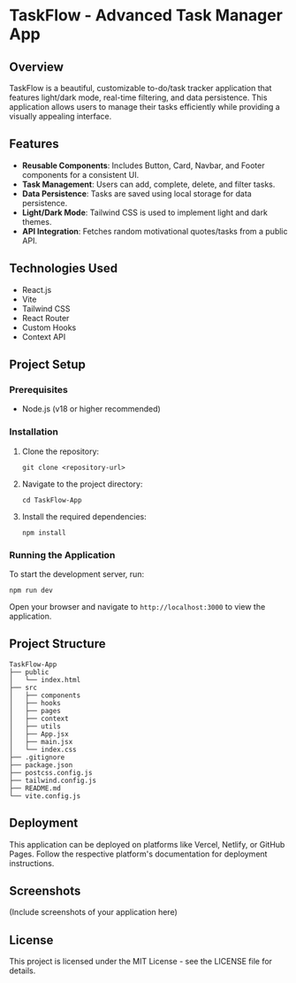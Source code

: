 # TaskFlow - Advanced Task Manager App

## Overview
TaskFlow is a beautiful, customizable to-do/task tracker application that features light/dark mode, real-time filtering, and data persistence. This application allows users to manage their tasks efficiently while providing a visually appealing interface.

## Features
- **Reusable Components**: Includes Button, Card, Navbar, and Footer components for a consistent UI.
- **Task Management**: Users can add, complete, delete, and filter tasks.
- **Data Persistence**: Tasks are saved using local storage for data persistence.
- **Light/Dark Mode**: Tailwind CSS is used to implement light and dark themes.
- **API Integration**: Fetches random motivational quotes/tasks from a public API.

## Technologies Used
- React.js
- Vite
- Tailwind CSS
- React Router
- Custom Hooks
- Context API

## Project Setup

### Prerequisites
- Node.js (v18 or higher recommended)

### Installation
1. Clone the repository:
   ```
   git clone <repository-url>
   ```
2. Navigate to the project directory:
   ```
   cd TaskFlow-App
   ```
3. Install the required dependencies:
   ```
   npm install
   ```

### Running the Application
To start the development server, run:
```
npm run dev
```
Open your browser and navigate to `http://localhost:3000` to view the application.

## Project Structure
```
TaskFlow-App
├── public
│   └── index.html
├── src
│   ├── components
│   ├── hooks
│   ├── pages
│   ├── context
│   ├── utils
│   ├── App.jsx
│   ├── main.jsx
│   └── index.css
├── .gitignore
├── package.json
├── postcss.config.js
├── tailwind.config.js
├── README.md
└── vite.config.js
```

## Deployment
This application can be deployed on platforms like Vercel, Netlify, or GitHub Pages. Follow the respective platform's documentation for deployment instructions.

## Screenshots
(Include screenshots of your application here)

## License
This project is licensed under the MIT License - see the LICENSE file for details.